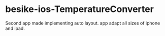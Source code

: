 besike-ios-TemperatureConverter
===============================
Second app made implementing auto layout. 
app adapt all sizes of iphone and ipad.
